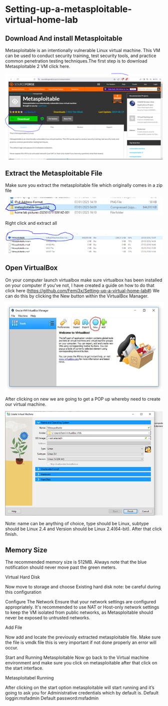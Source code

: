 # Setting-up-a-metasploitable-virtual-home-lab

<h2>Download And install Metasploitable</h2>

Metasploitable is an intentionally vulnerable Linux virtual machine. This VM can be used to conduct security training, test security tools, and practice common penetration testing techniques.The first step is to download Metasploitable 2 VM click here.


<img src="Folder/Capture.PNG">








<h2>Extract the Metasploitable File</h2>

Make sure you extract the metasploitable file which originally comes in a zip file


<img src="Folder/Extract Meta.PNG">









Right click and extract all


<img src="Folder/Extration done.PNG">








<h2>Open VirtualBox</h2>

On your computer launch virtualbox make sure virtualbox has been installed on your computer if you've not, I have created a guide on how to do that click here (https://github.com/Femi3x/Setting-up-a-virtual-home-lab#)  We can do this by clicking the New button within the VirtualBox Manager.


<img src="Folder/New.jpg">








After clicking on new we are going to get a POP up whereby need to create our virtual machine.


<img src="Folder/Vm2.PNG">










Note: name can be anything of choice, type should be Linux, subtype should be Linux 2.4 and Version should be Linux 2.4(64-bit). After that click finish.


<h2>Memory Size</h2>

The recommended memory size is 512MB. Always note that the blue notification should never move past the green meters.










Virtual Hard Disk

Now move to storage and choose Existing hard disk note: be careful during this configuration



Configure The Network
Ensure that your network settings are configured appropriately. It's recommended to use NAT or Host-only network settings to keep the VM isolated from public networks, as Metasploitable should never be exposed to untrusted networks.



Add File

Now add and locate the previously extracted metasploitable file. Make sure the file is vmdk file this is very important if not done properly an error will occur.


Start and Running Metasploitable
Now go back to the Virtual machine environment and make sure you click on metasploitable after that click on the start interface.


Metasploitabel Running

After clicking on the start option metasploitable will start running and it’s going to ask you for Administrative credentials which by default is.
Default loggin:msfadmin
Default password:msfadmin








